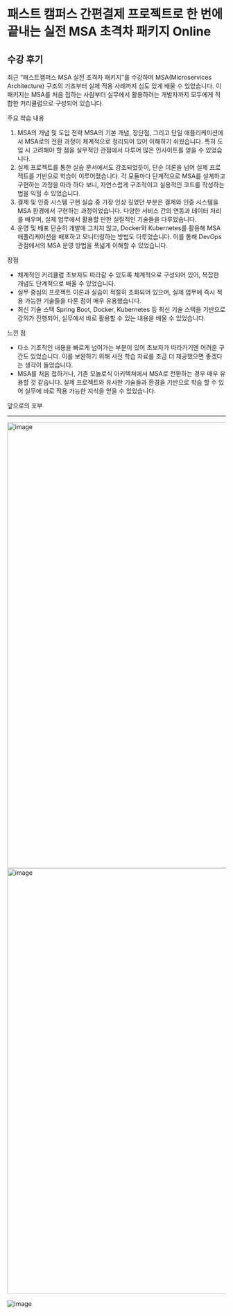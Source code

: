 # 패스트 캠퍼스 간편결제 프로젝트로 한 번에 끝내는 실전 MSA 초격차 패키지 Online

## 수강 후기

최근 “패스트캠퍼스 MSA 실전 초격차 패키지”를 수강하며 MSA(Microservices Architecture) 구조의 기초부터 실제 적용 사례까지 심도 있게 배울 수 있었습니다. 이 패키지는 MSA를 처음 접하는 사람부터 실무에서 활용하려는 개발자까지 모두에게 적합한 커리큘럼으로 구성되어 있습니다.

주요 학습 내용
1. MSA의 개념 및 도입 전략
MSA의 기본 개념, 장단점, 그리고 단일 애플리케이션에서 MSA로의 전환 과정이 체계적으로 정리되어 있어 이해하기 쉬웠습니다. 특히 도입 시 고려해야 할 점을 실무적인 관점에서 다루어 많은 인사이트를 얻을 수 있었습니다.
2. 실제 프로젝트를 통한 실습
문서에서도 강조되었듯이, 단순 이론을 넘어 실제 프로젝트를 기반으로 학습이 이루어졌습니다. 각 모듈마다 단계적으로 MSA를 설계하고 구현하는 과정을 따라 하다 보니, 자연스럽게 구조적이고 실용적인 코드를 작성하는 법을 익힐 수 있었습니다.
3. 결제 및 인증 시스템 구현
실습 중 가장 인상 깊었던 부분은 결제와 인증 시스템을 MSA 환경에서 구현하는 과정이었습니다. 다양한 서비스 간의 연동과 데이터 처리를 배우며, 실제 업무에서 활용할 만한 실질적인 기술들을 다루었습니다.
4. 운영 및 배포
단순히 개발에 그치지 않고, Docker와 Kubernetes를 활용해 MSA 애플리케이션을 배포하고 모니터링하는 방법도 다루었습니다. 이를 통해 DevOps 관점에서의 MSA 운영 방법을 폭넓게 이해할 수 있었습니다.

장점
- 체계적인 커리큘럼
초보자도 따라갈 수 있도록 체계적으로 구성되어 있어, 복잡한 개념도 단계적으로 배울 수 있었습니다.
- 실무 중심의 프로젝트
이론과 실습이 적절히 조화되어 있으며, 실제 업무에 즉시 적용 가능한 기술들을 다룬 점이 매우 유용했습니다.
- 최신 기술 스택
Spring Boot, Docker, Kubernetes 등 최신 기술 스택을 기반으로 강의가 진행되어, 실무에서 바로 활용할 수 있는 내용을 배울 수 있었습니다.

느낀 점
- 다소 기초적인 내용을 빠르게 넘어가는 부분이 있어 초보자가 따라가기엔 어려운 구간도 있었습니다. 이를 보완하기 위해 사전 학습 자료를 조금 더 제공했으면 좋겠다는 생각이 들었습니다.
- MSA를 처음 접하거나, 기존 모놀로식 아키텍쳐에서 MSA로 전환하는 경우 매우 유용할 것 같습니다. 실제 프로젝트와 유사한 기술들과 환경을 기반으로 학습 할 수 있어 실무에 바로 적용 가능한 지식을 얻을 수 있었습니다.

앞으로의 포부




---
<img width="1029" alt="image" src="https://github.com/user-attachments/assets/a38ba0d1-533b-4fe8-87ed-17a134bc7bea" />

<img width="983" alt="image" src="https://github.com/user-attachments/assets/70f23980-2659-40f2-9c41-4cbebee7b02e" />

![image](https://github.com/user-attachments/assets/cd14576f-83d0-441c-a4db-9950ecc85188)
